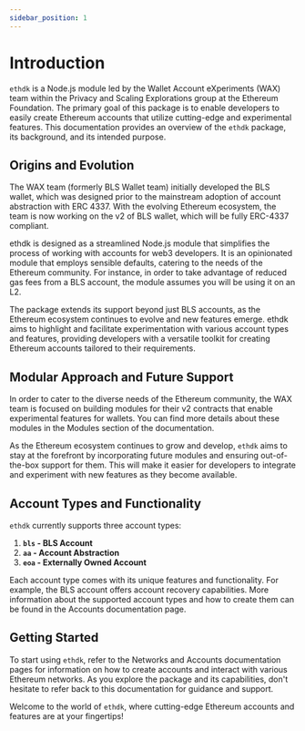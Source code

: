 ```yaml
---
sidebar_position: 1
---
```


# Introduction

`ethdk` is a Node.js module led by the Wallet Account eXperiments (WAX) team within the Privacy and Scaling Explorations group at the Ethereum Foundation. The primary goal of this package is to enable developers to easily create Ethereum accounts that utilize cutting-edge and experimental features. This documentation provides an overview of the `ethdk` package, its background, and its intended purpose.

## Origins and Evolution

The WAX team (formerly BLS Wallet team) initially developed the BLS wallet, which was designed prior to the mainstream adoption of account abstraction with ERC 4337. With the evolving Ethereum ecosystem, the team is now working on the v2 of BLS wallet, which will be fully ERC-4337 compliant.

ethdk is designed as a streamlined Node.js module that simplifies the process of working with accounts for web3 developers. It is an opinionated module that employs sensible defaults, catering to the needs of the Ethereum community. For instance, in order to take advantage of reduced gas fees from a BLS account, the module assumes you will be using it on an L2.

The package extends its support beyond just BLS accounts, as the Ethereum ecosystem continues to evolve and new features emerge. ethdk aims to highlight and facilitate experimentation with various account types and features, providing developers with a versatile toolkit for creating Ethereum accounts tailored to their requirements.

## Modular Approach and Future Support

In order to cater to the diverse needs of the Ethereum community, the WAX team is focused on building modules for their v2 contracts that enable experimental features for wallets. You can find more details about these modules in the Modules section of the documentation.

As the Ethereum ecosystem continues to grow and develop, `ethdk` aims to stay at the forefront by incorporating future modules and ensuring out-of-the-box support for them. This will make it easier for developers to integrate and experiment with new features as they become available.

## Account Types and Functionality

`ethdk` currently supports three account types:

1. **`bls` - BLS Account**
2. **`aa` - Account Abstraction**
3. **`eoa` - Externally Owned Account**

Each account type comes with its unique features and functionality. For example, the BLS account offers account recovery capabilities. More information about the supported account types and how to create them can be found in the Accounts documentation page.

## Getting Started

To start using `ethdk`, refer to the Networks and Accounts documentation pages for information on how to create accounts and interact with various Ethereum networks. As you explore the package and its capabilities, don't hesitate to refer back to this documentation for guidance and support.

Welcome to the world of `ethdk`, where cutting-edge Ethereum accounts and features are at your fingertips!
